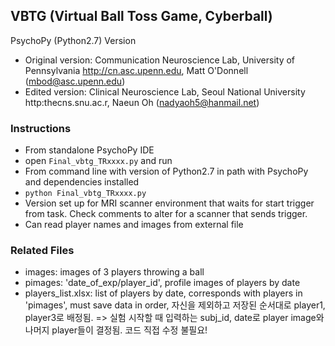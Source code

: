 ## VBTG (Virtual Ball Toss Game, Cyberball)
PsychoPy (Python2.7) Version
* Original version: Communication Neuroscience Lab, University of Pennsylvania http://cn.asc.upenn.edu, Matt O'Donnell (mbod@asc.upenn.edu)
* Edited version: Clinical Neuroscience Lab, Seoul National University http:thecns.snu.ac.r, Naeun Oh (nadyaoh5@hanmail.net)

### Instructions
* From standalone PsychoPy IDE
* open `Final_vbtg_TRxxxx.py` and run
* From command line with version of Python2.7 in path with PsychoPy and dependencies installed
* `python Final_vbtg_TRxxxx.py`
* Version set up for MRI scanner environment that waits for start trigger from task. Check comments to alter for a scanner that sends trigger.
* Can read player names and images from external file

### Related Files
* images: images of 3 players throwing a ball
* pimages: 'date_of_exp/player_id', profile images of players by date
* players_list.xlsx: list of players by date, corresponds with players in 'pimages', must save data in order, 자신을 제외하고 저장된 순서대로 player1, player3로 배정됨.
=> 실험 시작할 때 입력하는 subj_id, date로 player image와 나머지 player들이 결정됨. 코드 직접 수정 불필요!
